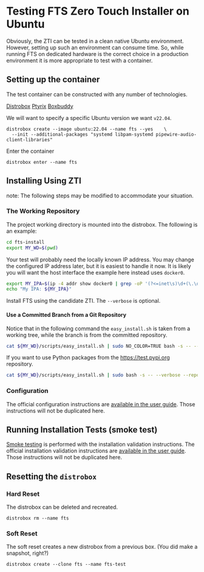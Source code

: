 
# Testing FTS Zero Touch Installer on Ubuntu 

Obviously, the ZTI can be tested in a clean native Ubuntu environment.
However, setting up such an environment can consume time.
So, while running FTS on dedicated hardware is the correct choice 
in a production environment it is more appropriate to test with a container.

## Setting up the container

The test container can be constructed with any number of technologies.

[Distrobox](https://wiki.archlinux.org/title/Distrobox)
[Ptyrix](https://flathub.org/apps/app.devsuite.Ptyxis)
[Boxbuddy](https://flathub.org/apps/io.github.dvlv.boxbuddyrs)

We will want to specify a specific Ubuntu version we want `v22.04`.
```shell
distrobox create --image ubuntu:22.04 --name fts --yes    \
  --init --additional-packages "systemd libpam-systemd pipewire-audio-client-libraries" 
```
Enter the container
```shell
distrobox enter --name fts
```

## Installing Using ZTI

note: The following steps may be modified to accommodate your situation.

### The Working Repository

The project working directory is mounted into the distrobox.
The following is an example:
```bash
cd fts-install
export MY_WD=$(pwd)
```

Your test will probably need the locally known IP address.
You may change the configured IP address later,
but it is easiest to handle it now.
It is likely you will want the host interface the example here instead uses `docker0`.
```bash
export MY_IPA=$(ip -4 addr show docker0 | grep -oP '(?<=inet\s)\d+(\.\d+){3}')
echo "My IPA: ${MY_IPA}"
````

Install FTS using the candidate ZTI.
The `--verbose` is optional.

#### Use a Committed Branch from a Git Repository
Notice that in the following command the `easy_install.sh` is taken from
a working tree, while the branch is from the committed repository.

```bash
cat ${MY_WD}/scripts/easy_install.sh | sudo NO_COLOR=TRUE bash -s -- --verbose --repo file://${MY_WD}/.git --branch main --ip-addr ${MY_IPA} 
```
If you want to use Python packages from the https://test.pypi.org repository.
```bash
cat ${MY_WD}/scripts/easy_install.sh | sudo bash -s -- --verbose --repo file://${MY_WD}/.git --branch main --ip-addr ${MY_IPA} --pypi https://test.pypi.org
```

### Configuration

The official configuration instructions are
[available in the user guide](https://freetakteam.github.io/FreeTAKServer-User-Docs/Installation/Operation/).
Those instructions will not be duplicated here.

## Running Installation Tests (smoke test)

[Smoke testing](https://en.wikipedia.org/wiki/Smoke_testing_(software))
is performed with the installation validation instructions.
The official installation validation instructions are
[available in the user guide](https://freetakteam.github.io/FreeTAKServer-User-Docs/Installation/Troubleshooting/InstallationCheck/).
Those instructions will not be duplicated here.

## Resetting the `distrobox`

### Hard Reset
The distrobox can be deleted and recreated.

```shell
distrobox rm --name fts
```

### Soft Reset

The soft reset creates a new distrobox from a previous box.
(You did make a snapshot, right?)
```shell
distrobox create --clone fts --name fts-test
```
